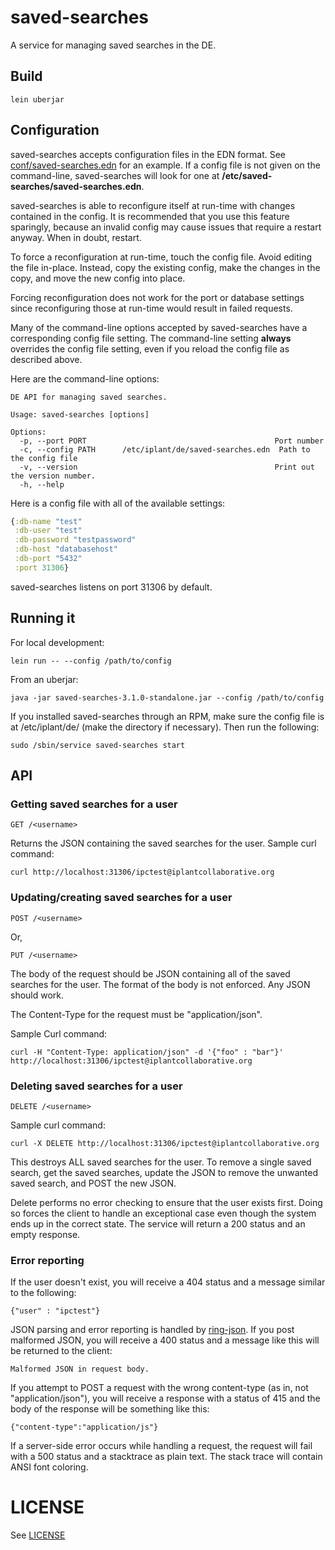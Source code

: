 # saved-searches

A service for managing saved searches in the DE.

## Build

    lein uberjar

## Configuration

saved-searches accepts configuration files in the EDN format. See [conf/saved-searches.edn](conf/saved-searches.edn) for an example. If a config file is not given on the command-line, saved-searches will look for one at __/etc/saved-searches/saved-searches.edn__.

saved-searches is able to reconfigure itself at run-time with changes contained in the config. It is recommended that you use this feature sparingly, because an invalid config may cause issues that require a restart anyway. When in doubt, restart.

To force a reconfiguration at run-time, touch the config file. Avoid editing the file in-place. Instead, copy the existing config, make the changes in the copy, and move the new config into place.

Forcing reconfiguration does not work for the port or database settings since reconfiguring those at run-time would result in failed requests.

Many of the command-line options accepted by saved-searches have a corresponding config file setting. The command-line setting __always__ overrides the config file setting, even if you reload the config file as described above.

Here are the command-line options:

    DE API for managing saved searches.

    Usage: saved-searches [options]

    Options:
      -p, --port PORT                                          Port number
      -c, --config PATH      /etc/iplant/de/saved-searches.edn  Path to the config file
      -v, --version                                            Print out the version number.
      -h, --help

Here is a config file with all of the available settings:
```clojure
{:db-name "test"
 :db-user "test"
 :db-password "testpassword"
 :db-host "databasehost"
 :db-port "5432"
 :port 31306}
```

saved-searches listens on port 31306 by default.

## Running it

For local development:

    lein run -- --config /path/to/config

From an uberjar:

    java -jar saved-searches-3.1.0-standalone.jar --config /path/to/config

If you installed saved-searches through an RPM, make sure the config file is at /etc/iplant/de/ (make the directory if necessary). Then run the following:

    sudo /sbin/service saved-searches start


## API

### Getting saved searches for a user

    GET /<username>

Returns the JSON containing the saved searches for the user. Sample curl command:

    curl http://localhost:31306/ipctest@iplantcollaborative.org


### Updating/creating saved searches for a user

    POST /<username>

Or,

    PUT /<username>

The body of the request should be JSON containing all of the saved searches for the user. The format of the body is not enforced. Any JSON should work.

The Content-Type for the request must be "application/json".

Sample Curl command:

    curl -H "Content-Type: application/json" -d '{"foo" : "bar"}' http://localhost:31306/ipctest@iplantcollaborative.org


### Deleting saved searches for a user

    DELETE /<username>

Sample curl command:

    curl -X DELETE http://localhost:31306/ipctest@iplantcollaborative.org

This destroys ALL saved searches for the user. To remove a single saved search, get the saved searches, update the JSON to remove the unwanted saved search, and POST the new JSON.

Delete performs no error checking to ensure that the user exists first. Doing so forces the client to handle an exceptional case even though the system ends up in the correct state. The service will return a 200 status and an empty response.

### Error reporting

If the user doesn't exist, you will receive a 404 status and a message similar to the following:

    {"user" : "ipctest"}

JSON parsing and error reporting is handled by [ring-json](https://github.com/ring-clojure/ring-json). If you post malformed JSON, you will receive a 400 status and a message like this will be returned to the client:

    Malformed JSON in request body.

If you attempt to POST a request with the wrong content-type (as in, not "application/json"), you will receive a response with a status of 415 and the body of the response will be something like this:

    {"content-type":"application/js"}

If a server-side error occurs while handling a request, the request will fail with a 500 status and a stacktrace as plain text. The stack trace will contain ANSI font coloring.


# LICENSE

See [LICENSE](LICENSE)

